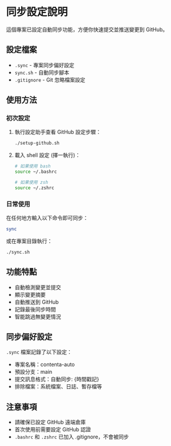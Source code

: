# 同步設定說明

這個專案已設定自動同步功能，方便你快速提交並推送變更到 GitHub。

## 設定檔案

- `.sync` - 專案同步偏好設定
- `sync.sh` - 自動同步腳本
- `.gitignore` - Git 忽略檔案設定

## 使用方法

### 初次設定

1. 執行設定助手查看 GitHub 設定步驟：
   ```bash
   ./setup-github.sh
   ```

2. 載入 shell 設定 (擇一執行)：
   ```bash
   # 如果使用 bash
   source ~/.bashrc
   
   # 如果使用 zsh
   source ~/.zshrc
   ```

### 日常使用

在任何地方輸入以下命令即可同步：
```bash
sync
```

或在專案目錄執行：
```bash
./sync.sh
```

## 功能特點

- 自動檢測變更並提交
- 顯示變更摘要
- 自動推送到 GitHub
- 記錄最後同步時間
- 智能跳過無變更情況

## 同步偏好設定

`.sync` 檔案記錄了以下設定：
- 專案名稱：contenta-auto
- 預設分支：main
- 提交訊息格式：自動同步: {時間戳記}
- 排除檔案：系統檔案、日誌、暫存檔等

## 注意事項

- 請確保已設定 GitHub 遠端倉庫
- 首次使用前需要設定 GitHub 認證
- `.bashrc` 和 `.zshrc` 已加入 .gitignore，不會被同步